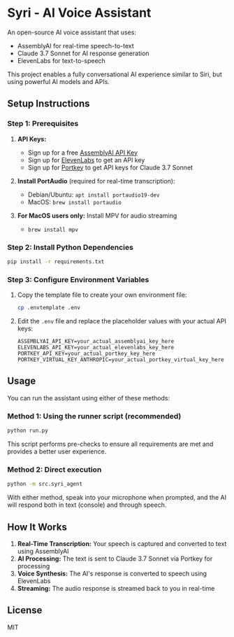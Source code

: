 # Syri - AI Voice Assistant

An open-source AI voice assistant that uses:
- AssemblyAI for real-time speech-to-text
- Claude 3.7 Sonnet for AI response generation
- ElevenLabs for text-to-speech

This project enables a fully conversational AI experience similar to Siri, but using powerful AI models and APIs.

## Setup Instructions

### Step 1: Prerequisites

1. **API Keys:**
   - Sign up for a free [AssemblyAI API Key](https://www.assemblyai.com)
   - Sign up for [ElevenLabs](https://www.elevenlabs.io) to get an API key
   - Sign up for [Portkey](https://portkey.ai) to get API keys for Claude 3.7 Sonnet

2. **Install PortAudio** (required for real-time transcription):
   - Debian/Ubuntu: `apt install portaudio19-dev`
   - MacOS: `brew install portaudio`

3. **For MacOS users only:** Install MPV for audio streaming
   - `brew install mpv`

### Step 2: Install Python Dependencies

```bash
pip install -r requirements.txt
```

### Step 3: Configure Environment Variables

1. Copy the template file to create your own environment file:
   ```bash
   cp .envtemplate .env
   ```

2. Edit the `.env` file and replace the placeholder values with your actual API keys:
   ```
   ASSEMBLYAI_API_KEY=your_actual_assemblyai_key_here
   ELEVENLABS_API_KEY=your_actual_elevenlabs_key_here
   PORTKEY_API_KEY=your_actual_portkey_key_here
   PORTKEY_VIRTUAL_KEY_ANTHROPIC=your_actual_portkey_virtual_key_here
   ```

## Usage

You can run the assistant using either of these methods:

### Method 1: Using the runner script (recommended)

```bash
python run.py
```

This script performs pre-checks to ensure all requirements are met and provides a better user experience.

### Method 2: Direct execution

```bash
python -m src.syri_agent
```

With either method, speak into your microphone when prompted, and the AI will respond both in text (console) and through speech.

## How It Works

1. **Real-Time Transcription:** Your speech is captured and converted to text using AssemblyAI
2. **AI Processing:** The text is sent to Claude 3.7 Sonnet via Portkey for processing
3. **Voice Synthesis:** The AI's response is converted to speech using ElevenLabs
4. **Streaming:** The audio response is streamed back to you in real-time

## License

MIT 